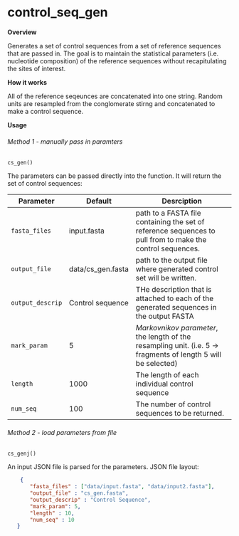 # control_seq_gen

**Overview**
<p> Generates a set of control sequences from a set of reference sequences that are passed in. The goal is to maintain the statistical parameters (i.e. nucleotide composition) of the reference sequences without recapitulating the sites of interest. </p>
 
 **How it works**
 <p> All of the reference seqeunces are concatenated into one string. Random units are resampled from the conglomerate stirng and concatenated to make a control sequence. </p>
 
 **Usage** <br>
 ###### Method 1 - manually pass in paramters
 `cs_gen()`
 <p>The parameters can be passed directly into the function. It will return the set of control sequences:</p>
 
 Parameter | Default | Desrciption
 ---|---|---
 `fasta_files` | input.fasta | path to a FASTA file containing the set of reference sequences to pull from to make the control sequences.
 `output_file` | data/cs_gen.fasta | path to the output file where generated control set will be written.
 `output_descrip` | Control sequence | THe description that is attached to each of the generated sequences in the output FASTA 
 `mark_param` | 5 | _Markovnikov parameter_, the length of the resampling unit. (i.e. 5 -> fragments of length 5 will be selected)
 `length` | 1000 | The length of each individual control sequence
 `num_seq` | 100 | The number of control sequences to be returned. 
 
 ###### Method 2 - load parameters from file
`cs_genj()` 
 <p>An input JSON file is parsed for the parameters. JSON file layout: </p>
 
 ```JSON 
     {
        "fasta_files" : ["data/input.fasta", "data/input2.fasta"],
        "output_file" : "cs_gen.fasta",
        "output_descrip" : "Control Sequence",
        "mark_param": 5,
        "length" : 10,
        "num_seq" : 10
    }
 ```
